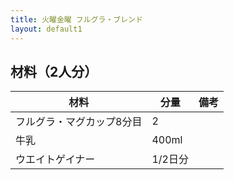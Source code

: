 ```yaml
---
title: 火曜金曜 フルグラ・ブレンド
layout: default1
---
```

## 材料（2人分）

| 材料 | 分量 | 備考 |
| --- | --- | ---- |
| フルグラ・マグカップ8分目 | 2 | |
| 牛乳 | 400ml | |
| ウエイトゲイナー | 1/2日分 | |
